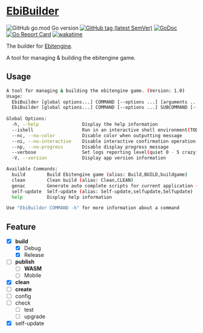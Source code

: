 # [EbiBuilder](https://github.com/EldersJavas/EbiBuilder)


![GitHub go.mod Go version](https://img.shields.io/github/go-mod/go-version/EldersJavas/EbiBuilder?style=flat-square)
[![GitHub tag (latest SemVer)](https://img.shields.io/github/tag/EldersJavas/EbiBuilder?style=flat-square)](https://github.com/EldersJavas/EbiBuilder)
[![GoDoc](https://godoc.org/github.com/EldersJavas/EbiBuilder?status.svg)](https://pkg.go.dev/github.com/EldersJavas/EbiBuilder)
[![Go Report Card](https://goreportcard.com/badge/github.com/EldersJavas/EbiBuilder)](https://goreportcard.com/report/github.com/EldersJavas/EbiBuilder)
[![wakatime](https://wakatime.com/badge/user/251739d5-2666-4202-9df0-c3b0c64457e4/project/70119925-9677-4119-a10d-db940e271e6a.svg)](https://wakatime.com/badge/user/251739d5-2666-4202-9df0-c3b0c64457e4/project/70119925-9677-4119-a10d-db940e271e6a)


The builder for [Ebitengine](https://github.com/hajimehoshi/ebiten).

A tool for managing & building the ebitengine game.

## Usage

```bash 
A tool for managing & building the ebitengine game. (Version: 1.0)                                      
Usage:                                                                                                  
  EbiBuilder [global options...] COMMAND [--options ...] [arguments ...]                            
  EbiBuilder [global options...] COMMAND [--options ...] SUBCOMMAND [--options ...] [arguments ...] 
                                                                                                        
Global Options:                                                                                                                             
  -h, --help                Display the help information                                                                                    
  --ishell                  Run in an interactive shell environment(TODO)                                                                   
  --nc, --no-color          Disable color when outputting message                                                                           
  --ni, --no-interactive    Disable interactive confirmation operation
  --np, --no-progress       Disable display progress message
  --verbose                 Set logs reporting level(quiet 0 - 5 crazy) (default 1=error)
  -V, --version             Display app version information

Available Commands:
  build        Build Ebitengine game (alias: Build,BUILD,buildgame)
  clean        Clean build (alias: Clean,CLEAN)
  genac        Generate auto complete scripts for current application (alias: gen-ac)
  self-update  Self-update (alias: Self-update,selfupdate,Selfupdate)
  help         Display help information

Use "EbiBuilder COMMAND -h" for more information about a command

```

## Feature

- [x] **build**
  - [x] Debug
  - [x] Release
- [ ] **publish**
  - [ ] **WASM**
  - [ ] Mobile
- [x] **clean**
- [ ] **create**
- [ ] config
- [ ] check
  - [ ] test
  - [ ] upgrade
- [x] self-update
